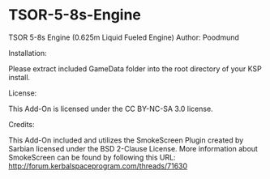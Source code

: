 TSOR-5-8s-Engine
================

TSOR 5-8s Engine (0.625m Liquid Fueled Engine)
Author: Poodmund

Installation:

Please extract included GameData folder into the root directory of your KSP install.

License:

This Add-On is licensed under the CC BY-NC-SA 3.0 license.

Credits:

This Add-On included and utilizes the SmokeScreen Plugin created by Sarbian licensed under the BSD 2-Clause License. More information about SmokeScreen can be found by following this URL: http://forum.kerbalspaceprogram.com/threads/71630
